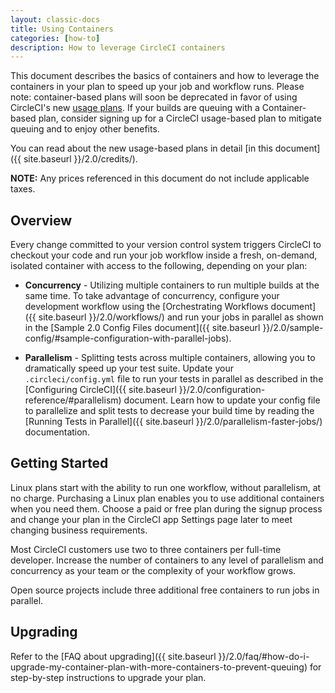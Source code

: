 ```yaml
---
layout: classic-docs
title: Using Containers
categories: [how-to]
description: How to leverage CircleCI containers
---
```


This document describes the basics of containers and how to leverage the containers in your plan to speed up your job and workflow runs. Please note: container-based plans will soon be deprecated in favor of using CircleCI's new [usage plans](https://circleci.com/pricing/usage/). If your builds are queuing with a Container-based plan, consider signing up for a CircleCI usage-based plan to mitigate queuing and to enjoy other benefits.

You can read about the new usage-based plans in detail [in this document]({{ site.baseurl }}/2.0/credits/).

**NOTE:** Any prices referenced in this document do not include applicable taxes.

## Overview

Every change committed to your version control system triggers CircleCI to checkout your code and run your job workflow inside a fresh, on-demand, isolated container with access to the following, depending on your plan:

- **Concurrency** - Utilizing multiple containers to run multiple builds at the same time. To take advantage of concurrency, configure your development workflow using the [Orchestrating Workflows document]({{ site.baseurl }}/2.0/workflows/) and run your jobs in parallel as shown in the [Sample 2.0 Config Files document]({{ site.baseurl }}/2.0/sample-config/#sample-configuration-with-parallel-jobs).

- **Parallelism** - Splitting tests across multiple containers, allowing you to dramatically speed up your test suite. Update your `.circleci/config.yml` file to run your tests in parallel as described in the [Configuring CircleCI]({{ site.baseurl }}/2.0/configuration-reference/#parallelism) document. Learn how to update your config file to parallelize and split tests to decrease your build time by reading the [Running Tests in Parallel]({{ site.baseurl }}/2.0/parallelism-faster-jobs/) documentation.

## Getting Started

Linux plans start with the ability to run one workflow, without parallelism, at no charge. Purchasing a Linux plan enables you to use additional containers when you need them. Choose a paid or free plan during the signup process and change your plan in the CircleCI app Settings page later to meet changing business requirements.

Most CircleCI customers use two to three containers per full-time developer. Increase the number of containers to any level of parallelism and concurrency as your team or the complexity of your workflow grows.

Open source projects include three additional free containers to run jobs in parallel.

## Upgrading

Refer to the [FAQ about upgrading]({{ site.baseurl }}/2.0/faq/#how-do-i-upgrade-my-container-plan-with-more-containers-to-prevent-queuing) for step-by-step instructions to upgrade your plan.
